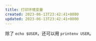 ```yaml
---
title: 打印环境变量
created: 2023-06-13T23:42:41+0800
updated: 2023-06-13T23:42:41+0800
---
```



除了 `echo $USER`，还可以用 `printenv USER`。
